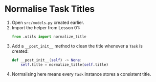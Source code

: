 # Normalise Task Titles

1. Open `src/models.py` created earlier.
2. Import the helper from Lesson 01:
   ```python
   from .utils import normalize_title
   ```
3. Add a `__post_init__` method to clean the title whenever a `Task` is created:
   ```python
   def __post_init__(self) -> None:
       self.title = normalize_title(self.title)
   ```
4. Normalising here means every `Task` instance stores a consistent title.
